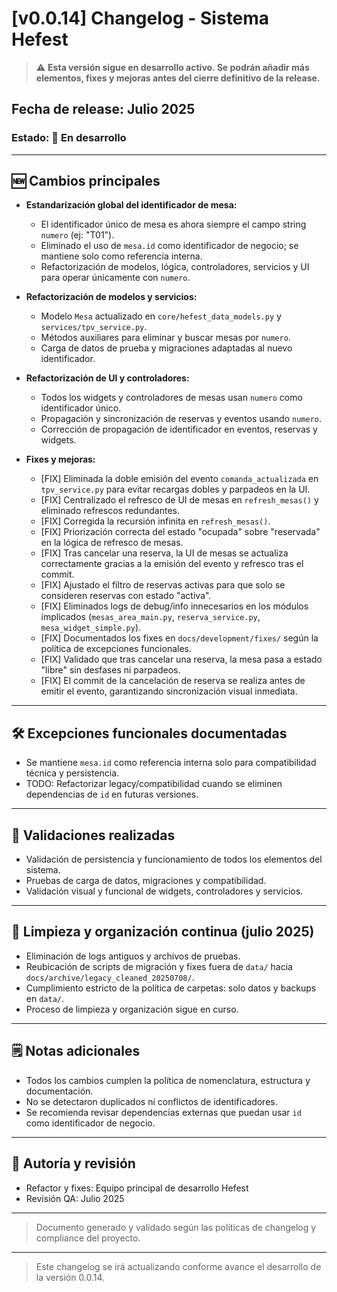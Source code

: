 # [v0.0.14] Changelog - Sistema Hefest

> ⚠️ **Esta versión sigue en desarrollo activo. Se podrán añadir más elementos, fixes y mejoras antes del cierre definitivo de la release.**

## Fecha de release: Julio 2025

### Estado: 🚧 En desarrollo

---

## 🆕 Cambios principales

- **Estandarización global del identificador de mesa:**
  - El identificador único de mesa es ahora siempre el campo string `numero` (ej: "T01").
  - Eliminado el uso de `mesa.id` como identificador de negocio; se mantiene solo como referencia interna.
  - Refactorización de modelos, lógica, controladores, servicios y UI para operar únicamente con `numero`.
- **Refactorización de modelos y servicios:**
  - Modelo `Mesa` actualizado en `core/hefest_data_models.py` y `services/tpv_service.py`.
  - Métodos auxiliares para eliminar y buscar mesas por `numero`.
  - Carga de datos de prueba y migraciones adaptadas al nuevo identificador.
- **Refactorización de UI y controladores:**
  - Todos los widgets y controladores de mesas usan `numero` como identificador único.
  - Propagación y sincronización de reservas y eventos usando `numero`.
  - Corrección de propagación de identificador en eventos, reservas y widgets.
- **Fixes y mejoras:**

  - [FIX] Eliminada la doble emisión del evento `comanda_actualizada` en `tpv_service.py` para evitar recargas dobles y parpadeos en la UI.
  - [FIX] Centralizado el refresco de UI de mesas en `refresh_mesas()` y eliminado refrescos redundantes.
  - [FIX] Corregida la recursión infinita en `refresh_mesas()`.
  - [FIX] Priorización correcta del estado "ocupada" sobre "reservada" en la lógica de refresco de mesas.
  - [FIX] Tras cancelar una reserva, la UI de mesas se actualiza correctamente gracias a la emisión del evento y refresco tras el commit.
  - [FIX] Ajustado el filtro de reservas activas para que solo se consideren reservas con estado "activa".
  - [FIX] Eliminados logs de debug/info innecesarios en los módulos implicados (`mesas_area_main.py`, `reserva_service.py`, `mesa_widget_simple.py`).
  - [FIX] Documentados los fixes en `docs/development/fixes/` según la política de excepciones funcionales.
  - [FIX] Validado que tras cancelar una reserva, la mesa pasa a estado "libre" sin desfases ni parpadeos.
  - [FIX] El commit de la cancelación de reserva se realiza antes de emitir el evento, garantizando sincronización visual inmediata.

---

## 🛠️ Excepciones funcionales documentadas

- Se mantiene `mesa.id` como referencia interna solo para compatibilidad técnica y persistencia.
- TODO: Refactorizar legacy/compatibilidad cuando se eliminen dependencias de `id` en futuras versiones.

---

## 🧪 Validaciones realizadas

- Validación de persistencia y funcionamiento de todos los elementos del sistema.
- Pruebas de carga de datos, migraciones y compatibilidad.
- Validación visual y funcional de widgets, controladores y servicios.

---

## 🧹 Limpieza y organización continua (julio 2025)

- Eliminación de logs antiguos y archivos de pruebas.
- Reubicación de scripts de migración y fixes fuera de `data/` hacia `docs/archive/legacy_cleaned_20250708/`.
- Cumplimiento estricto de la política de carpetas: solo datos y backups en `data/`.
- Proceso de limpieza y organización sigue en curso.

---

## 🗒️ Notas adicionales

- Todos los cambios cumplen la política de nomenclatura, estructura y documentación.
- No se detectaron duplicados ni conflictos de identificadores.
- Se recomienda revisar dependencias externas que puedan usar `id` como identificador de negocio.

---

## 👤 Autoría y revisión

- Refactor y fixes: Equipo principal de desarrollo Hefest
- Revisión QA: Julio 2025

---

> Documento generado y validado según las políticas de changelog y compliance del proyecto.

---

> Este changelog se irá actualizando conforme avance el desarrollo de la versión 0.0.14.
